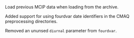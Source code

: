 Load previous MCIP data when loading from the archive.

Added support for using fourdvar date identifiers in the CMAQ preprocessing directories.

Removed an ununsed `diurnal` parameter from `fourdvar`.
